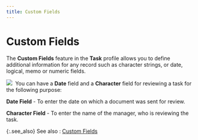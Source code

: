 ```yaml
---
title: Custom Fields
---
```


# Custom Fields


The **Custom Fields** feature in  the **Task** profile allows you to  define additional information for any record such as character strings,  or date, logical, memo or numeric fields.


![]({{site.cm_baseurl}}/img/example.gif)  You  can have a **Date** field and a **Character** field for reviewing a task  for the following purpose:


**Date 
 Field** - To enter the date on which a document was sent for review.


**Character 
 Field** - To enter the name of the manager, who is reviewing the  task.


{:.see_also}
See also
: [Custom  Fields]({{site.sc_chm}}/misc/custom_fields_user_profile.html)
